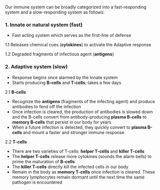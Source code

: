 Our immune system can be broadly categorized into a fast-responding system and a slow-responding system as follows:

### **1. Innate or natural system (fast)**
- Fast acting system which serves as the first-line of defense

1.1 Releases chemical cues (**cytokines**) to activate the Adaptive response
  
1.2 Degraded fragments of infectious agent (**antigens**)
    
### **2. Adaptive system (slow)**
- Response begins once alarmed by the Innate system
- Starts producing **B-cells** and **T-cells**; takes a few days

2.1 **B-cells**
- Recognize the **antigens** (fragments of the infecting agent) and produce antibodies to fend off the infection
- Once infection is cleared, the production of antibodies is slowed down and the B-cells convert from antibody-producing **plasma B-cells** to **memory B-cells** that persist in our body for years
- When a future infection is detected, they quickly convert to **plasma B-cells** and mount a faster and stronger immune response
    
2.2 **T-cells**
- There are two varieties of T-cells: **helper T-cells** and **killer T-cells**
- The **helper T-cells** release more cytokines (sounds the alarm bells) to prime the maturation of **B-cells**
- The **killer T-cells** directly kill the infected cells in our body
- Remain in the body as **memory T-cells** once infection is cleared. These memory lymphocytes remain dormant until the next time the same pathogen is encountered

